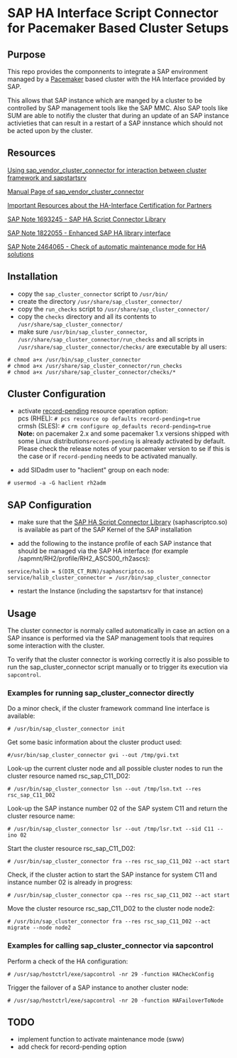 # SAP HA Interface Script Connector for Pacemaker Based Cluster Setups
## Purpose
This repo provides the componnents to integrate a SAP environment managed by a [Pacemaker](https://wiki.clusterlabs.org/wiki/Pacemaker) based cluster with the HA Interface provided by SAP.

This allows that SAP instance which are manged by a cluster to be controlled by SAP management tools like the SAP MMC. Also SAP tools like SUM are able to notifiy the cluster that  during an update of an SAP instance activieties that can result in a restart of a SAP innstance which should not be acted upon by the cluster.

## Resources

[Using sap_vendor_cluster_connector for interaction between cluster framework and sapstartsrv](https://blogs.sap.com/2014/05/08/using-sapvendorclusterconnector-for-interaction-between-cluster-framework-and-sapstartsrv/)

[Manual Page of sap_vendor_cluster_connector](https://wiki.scn.sap.com/wiki/display/ATopics/Manual+Page+of+sap_vendor_cluster_connector)

[Important Resources about the HA-Interface Certification for Partners](https://wiki.scn.sap.com/wiki/display/SI/Important+Resources+about+the+HA-Interface+Certification+for+Partners)

[SAP Note 1693245 - SAP HA Script Connector Library](https://launchpad.support.sap.com/#/notes/1693245)

[SAP Note 1822055 - Enhanced SAP HA library interface](https://launchpad.support.sap.com/#/notes/1822055)

[SAP Note 2464065 - Check of automatic maintenance mode for HA solutions](https://launchpad.support.sap.com/#/notes/2464065)

## Installation
  * copy the `sap_cluster_connector` script to `/usr/bin/`
  * create the directory `/usr/share/sap_cluster_connector/`
  * copy the `run_checks` script to `/usr/share/sap_cluster_connector/`
  * copy the `checks` directory and all its contents to `/usr/share/sap_cluster_connector/`
  * make sure `/usr/bin/sap_cluster_connector`, `/usr/share/sap_cluster_connector/run_checks` and all scripts in `/usr/share/sap_cluster_connector/checks/` are executable by all users:  
```
# chmod a+x /usr/bin/sap_cluster_connector
# chmod a+x /usr/share/sap_cluster_connector/run_checks
# chmod a+x /usr/share/sap_cluster_connector/checks/*
```
 
## Cluster Configuration
  * activate [record-pending](https://clusterlabs.org/pacemaker/doc/en-US/Pacemaker/1.1/html/Pacemaker_Explained/_resource_operations.html) resource operation option:  
  pcs (RHEL): `# pcs resource op defaults record-pending=true`  
  crmsh (SLES): `# crm configure op_defaults record-pending=true`  
  **Note:** on pacemaker 2.x and some pacemaker 1.x versions shipped with some Linux distributions`record-pending` is already activated by default. Please check the release notes of your pacemaker version to se if this is the case or if `record-pending` needs to be activated manually.

  * add SIDadm user to "haclient" group on each node:  
  ```
  # usermod -a -G haclient rh2adm
  ```

## SAP Configuration
  * make sure that the [SAP HA Script Connector Library](https://launchpad.support.sap.com/#/notes/1693245) (saphascriptco.so) is available as part of the SAP Kernel of the SAP installation

  * add the following to the instance profile of each SAP instance that should be managed via the SAP HA interface (for example /sapmnt/RH2/profile/RH2_ASCS00_rh2ascs):  
  ```
  service/halib = $(DIR_CT_RUN)/saphascriptco.so
  service/halib_cluster_connector = /usr/bin/sap_cluster_connector
  ```

  * restart the Instance (including the sapstartsrv for that instance)

## Usage
The cluster connector is normaly called automatically in case an action on a SAP insance is performed via the SAP management tools that requires some interaction with the cluster.

To verify that the cluster connector is working correctly it is also possible to run the sap_cluster_connector script manually or to trigger its execution via `sapcontrol`.

### Examples for running sap_cluster_connector directly
Do a minor check, if the cluster framework command line interface is available:
```
# /usr/bin/sap_cluster_connector init
```
Get some basic information about the cluster product used:
```
#/usr/bin/sap_cluster_connector gvi --out /tmp/gvi.txt
```
Look-up the current cluster node and all possible cluster nodes to run the cluster resource named rsc_sap_C11_D02:
```
# /usr/bin/sap_cluster_connector lsn --out /tmp/lsn.txt --res rsc_sap_C11_D02
```
Look-up the SAP instance number 02 of the SAP system C11 and return the cluster resource name:
```
# /usr/bin/sap_cluster_connector lsr --out /tmp/lsr.txt --sid C11 --ino 02
```
Start the cluster resource rsc_sap_C11_D02:
```
# /usr/bin/sap_cluster_connector fra --res rsc_sap_C11_D02 --act start
```
Check, if the cluster action to start the SAP instance for system C11 and instance number 02 is already in progress:
```
# /usr/bin/sap_cluster_connector cpa --res rsc_sap_C11_D02 --act start
```
Move the cluster resource rsc_sap_C11_D02 to the cluster node node2:
```
# /usr/bin/sap_cluster_connector fra --res rsc_sap_C11_D02 --act migrate --node node2
```
### Examples for calling sap_cluster_connector via sapcontrol
Perform a check of the HA configuration:
```
# /usr/sap/hostctrl/exe/sapcontrol -nr 29 -function HACheckConfig
```
Trigger the failover of a SAP instance to another cluster node:
```
# /usr/sap/hostctrl/exe/sapcontrol -nr 20 -function HAFailoverToNode
```

## TODO
  * implement function to activate maintenance mode (sww)
  * add check for record-pending option

